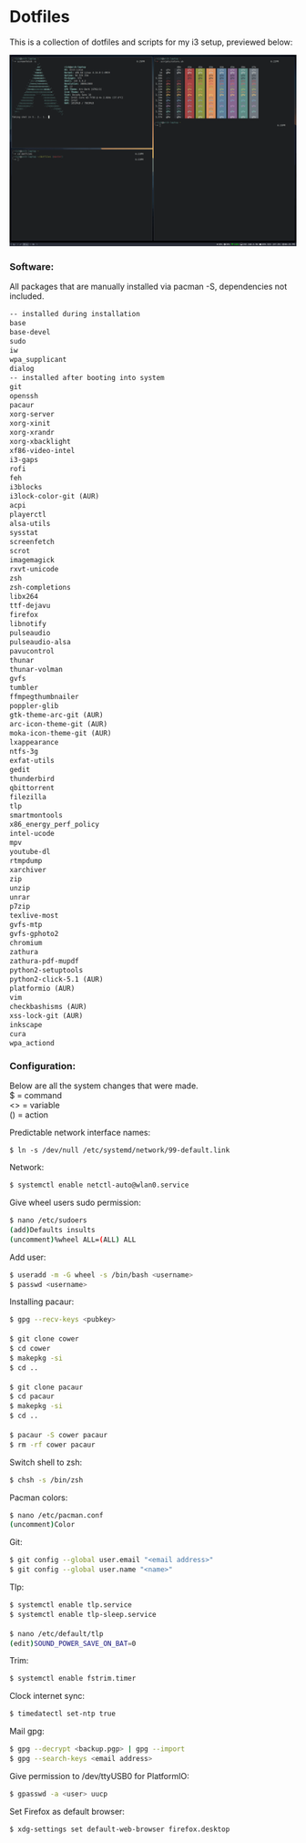 # Dotfiles

This is a collection of dotfiles and scripts for my i3 setup, previewed below:

![Screenshot](screenshot.png)

### Software:

All packages that are manually installed via pacman -S, dependencies not included.

    -- installed during installation
    base
    base-devel
    sudo
    iw
    wpa_supplicant
    dialog
    -- installed after booting into system
    git
    openssh
    pacaur
    xorg-server
    xorg-xinit
    xorg-xrandr
    xorg-xbacklight
    xf86-video-intel
    i3-gaps
    rofi
    feh
    i3blocks
    i3lock-color-git (AUR)
    acpi
    playerctl
    alsa-utils
    sysstat
    screenfetch
    scrot
    imagemagick
    rxvt-unicode
    zsh
    zsh-completions
    libx264
    ttf-dejavu
    firefox
    libnotify
    pulseaudio
    pulseaudio-alsa
    pavucontrol
    thunar
    thunar-volman
    gvfs
    tumbler
    ffmpegthumbnailer
    poppler-glib
    gtk-theme-arc-git (AUR)
    arc-icon-theme-git (AUR)
    moka-icon-theme-git (AUR)
    lxappearance
    ntfs-3g
    exfat-utils
    gedit
    thunderbird
    qbittorrent
    filezilla
    tlp
    smartmontools
    x86_energy_perf_policy
    intel-ucode
    mpv
    youtube-dl
    rtmpdump
    xarchiver
    zip
    unzip
    unrar
    p7zip
    texlive-most
    gvfs-mtp
    gvfs-gphoto2
    chromium
    zathura
    zathura-pdf-mupdf
    python2-setuptools
    python2-click-5.1 (AUR)
    platformio (AUR)
    vim
    checkbashisms (AUR)
    xss-lock-git (AUR)
    inkscape
    cura
    wpa_actiond

### Configuration:

Below are all the system changes that were made.<br>
$ = command<br>
<> = variable<br>
() = action

Predictable network interface names:
```
$ ln -s /dev/null /etc/systemd/network/99-default.link
```
Network:
```sh
$ systemctl enable netctl-auto@wlan0.service
```
Give wheel users sudo permission:
```sh
$ nano /etc/sudoers
(add)Defaults insults
(uncomment)%wheel ALL=(ALL) ALL
```
Add user:
```sh
$ useradd -m -G wheel -s /bin/bash <username>
$ passwd <username>
```
Installing pacaur:
```sh
$ gpg --recv-keys <pubkey>

$ git clone cower
$ cd cower
$ makepkg -si
$ cd ..

$ git clone pacaur
$ cd pacaur
$ makepkg -si
$ cd ..

$ pacaur -S cower pacaur
$ rm -rf cower pacaur
```
Switch shell to zsh:
```sh
$ chsh -s /bin/zsh
```
Pacman colors:
```sh
$ nano /etc/pacman.conf
(uncomment)Color
```
Git:
```sh
$ git config --global user.email "<email address>"
$ git config --global user.name "<name>"
```
Tlp:
```sh
$ systemctl enable tlp.service
$ systemctl enable tlp-sleep.service

$ nano /etc/default/tlp
(edit)SOUND_POWER_SAVE_ON_BAT=0
```
Trim:
```sh
$ systemctl enable fstrim.timer
```
Clock internet sync:
```sh
$ timedatectl set-ntp true
```
Mail gpg:
```sh
$ gpg --decrypt <backup.pgp> | gpg --import
$ gpg --search-keys <email address>
```
Give permission to /dev/ttyUSB0 for PlatformIO:
```sh
$ gpasswd -a <user> uucp
```
Set Firefox as default browser:
```sh
$ xdg-settings set default-web-browser firefox.desktop
```
